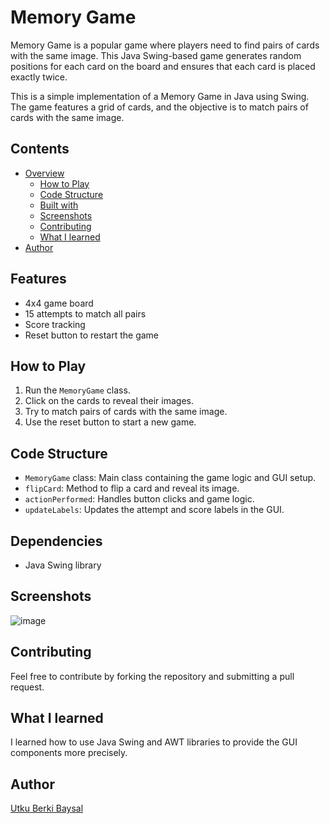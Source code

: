 # Memory Game
Memory Game is a popular game where players need to find pairs of cards with the same image. This Java Swing-based game generates random positions for each card on the board and ensures that each card is placed exactly twice.

This is a simple implementation of a Memory Game in Java using Swing. The game features a grid of cards, and the objective is to match pairs of cards with the same image.
## Contents
- [Overview](#Features)
  - [How to Play](#How-to-Play)
  - [Code Structure](#Code-Structure)
  - [Built with](#Dependencies)
  - [Screenshots](#Screenshots)
  - [Contributing](#Contributing)
  - [What I learned](#what-i-learned)
- [Author](#author)
## Features

- 4x4 game board
- 15 attempts to match all pairs
- Score tracking
- Reset button to restart the game

## How to Play

1. Run the `MemoryGame` class.
2. Click on the cards to reveal their images.
3. Try to match pairs of cards with the same image.
4. Use the reset button to start a new game.

## Code Structure

- `MemoryGame` class: Main class containing the game logic and GUI setup.
- `flipCard`: Method to flip a card and reveal its image.
- `actionPerformed`: Handles button clicks and game logic.
- `updateLabels`: Updates the attempt and score labels in the GUI.

## Dependencies

- Java Swing library

## Screenshots

![image](https://github.com/gitdevutku/MemoryGame/assets/144778146/3ccfb1e0-b487-4730-8fcd-3c7832c93e4c)

## Contributing
Feel free to contribute by forking the repository and submitting a pull request.

## What I learned
I learned how to use Java Swing and AWT libraries to provide the GUI components more precisely.

## Author
[Utku Berki Baysal]([gitdevutku](https://github.com/gitdevutku)https://github.com/gitdevutku)

